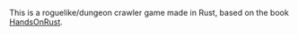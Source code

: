 This is a roguelike/dungeon crawler game made in Rust, based on the book [HandsOnRust](https://github.com/thebracket/HandsOnRust).